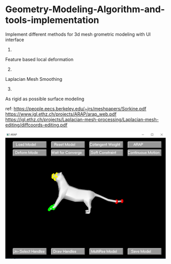 # Geometry-Modeling-Algorithm-and-tools-implementation
Implement different methods for 3d mesh grometric modeling with UI interface


1.

Feature based local deformation

2.

Laplacian Mesh Smoothing

3.

As rigid as possible surface modeling

ref:
https://people.eecs.berkeley.edu/~jrs/meshpapers/Sorkine.pdf
https://www.igl.ethz.ch/projects/ARAP/arap_web.pdf
https://igl.ethz.ch/projects/Laplacian-mesh-processing/Laplacian-mesh-editing/diffcoords-editing.pdf


![Image](image.png)
